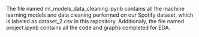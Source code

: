 The file named ml_models_data_cleaning.ipynb contains all the machine learning models and data cleaning performed on our Spotify dataset, which is labeled as dataset_2.csv in this repository.
Additionaly, the file named project.ipynb contains all the code and graphs completed for EDA. 
